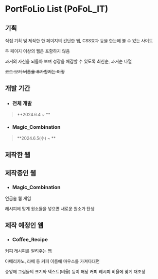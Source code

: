 # PortFoLio List (PoFoL_IT)
## 기획
직접 기획 및 제작한 한 페이지의 간단한 웹, CSS효과 등을 한눈에 볼 수 있는 사이트

두 페이지 이상의 웹은 포함하지 않음

과거의 자신을 되돌아 보며 성장을 체감할 수 있도록 최신순, 과거순 나열

~~코드 보기 버튼을 추가할지는 미정~~
## 개발 기간
* ### 전체 개발
> **2024.6.4 ~ **
* ### Magic_Combination
> **2024.6.5(수) ~ **
## 제작한 웹
## 제작중인 웹
* ### Magic_Combination
연금술 웹 게임

레시피에 맞게 원소들을 넣으면 새로운 원소가 탄생
## 제작 예정인 웹
* ### Coffee_Recipe
커피 레시피를 알려주는 웹

아메리카노, 라떼 등 커피 이름에 마우스를 가져다대면

중앙에 그림들의 크기와 텍스트(비율) 등이 해당 커피 레시피 비율에 맞게 재조정
